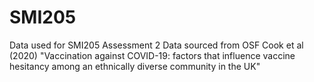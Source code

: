 # SMI205
Data used for SMI205 Assessment 2
Data sourced from OSF Cook et al (2020) "Vaccination against COVID-19: factors that influence vaccine hesitancy among an ethnically diverse community in the UK"
